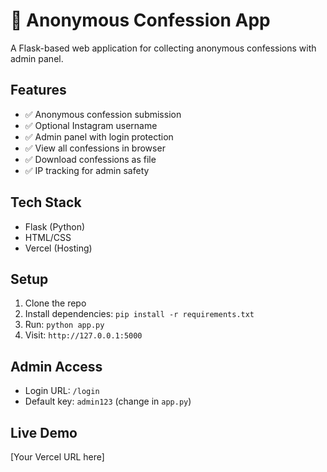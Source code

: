 # 🤫 Anonymous Confession App

A Flask-based web application for collecting anonymous confessions with admin panel.

## Features

- ✅ Anonymous confession submission
- ✅ Optional Instagram username
- ✅ Admin panel with login protection
- ✅ View all confessions in browser
- ✅ Download confessions as file
- ✅ IP tracking for admin safety

## Tech Stack

- Flask (Python)
- HTML/CSS
- Vercel (Hosting)

## Setup

1. Clone the repo
2. Install dependencies: `pip install -r requirements.txt`
3. Run: `python app.py`
4. Visit: `http://127.0.0.1:5000`

## Admin Access

- Login URL: `/login`
- Default key: `admin123` (change in `app.py`)

## Live Demo

[Your Vercel URL here]
